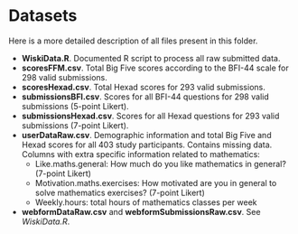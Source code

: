 # Datasets

Here is a more detailed description of all files present in this folder.

 - **WiskiData.R**. Documented R script to process all raw submitted data.
 - **scoresFFM.csv**. Total Big Five scores according to the BFI-44 scale for 298 valid submissions.
 - **scoresHexad.csv**. Total Hexad scores for 293 valid submissions.
 - **submissionsBFI.csv**. Scores for all BFI-44 questions for 298 valid submissions (5-point Likert).
 - **submissionsHexad.csv**. Scores for all Hexad questions for 293 valid submissions (7-point Likert).
 - **userDataRaw.csv**. Demographic information and total Big Five and Hexad scores for all 403 study participants. Contains missing data. Columns with extra specific information related to mathematics:
   - Like.maths.general: How much do you like mathematics in general? (7-point Likert)
   - Motivation.maths.exercises: How motivated are you in general to solve mathematics exercises? (7-point Likert)
   - Weekly.hours: total hours of mathematics classes per week
 - **webformDataRaw.csv** and **webformSubmissionsRaw.csv**. See *WiskiData.R*.
